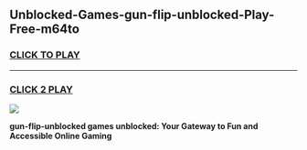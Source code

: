 
## Unblocked-Games-gun-flip-unblocked-Play-Free-m64to
<h3>
<a href="https://premium76.site?title=gun-flip-unblocked&ref=23A">CLICK TO PLAY</a></h3>
<hr>

<h3>
<a href="https://premium76.site?title=gun-flip-unblocked&ref=23A">CLICK 2 PLAY</a>
  
</h3>

<a href="https://premium76.site?title=gun-flip-unblocked&ref=23A"><img src="https://clearcache.store/games.png"></a>


**gun-flip-unblocked games unblocked: Your Gateway to Fun and Accessible Online Gaming**
